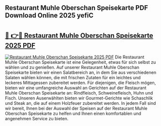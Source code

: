 ## Restaurant Muhle Oberschan Speisekarte PDF Download Online 2025 yefiC

# <h2><a href="http://gcdusfx.nevu.top/?p=Restaurant+Muhle+Oberschan+Speisekarte">🔗 👉🔴 Restaurant Muhle Oberschan Speisekarte 2025 PDF</a></h2>

[![Restaurant Muhle Oberschan Speisekarte 2025 PDF](https://i.imgur.com/dBaPXMq.png)](http://gcdusfx.nevu.top/?p=Restaurant+Muhle+Oberschan+Speisekarte)
Die Restaurant Muhle Oberschan Speisekarte ist eine Gelegenheit, etwas für sich selbst zu wählen und zu genießen. Auf unserer Restaurant Muhle Oberschan Speisekarte bieten wir einen Salatbereich an, in dem Sie aus verschiedenen Salaten wählen können, die mit frischen Zutaten für ein leichtes und leckeres Mittagessen zubereitet werden. Für diejenigen, die Fleisch mögen, bieten wir eine umfangreiche Auswahl an Gerichten auf der Restaurant Muhle Oberschan Speisekarte an: Rindfleisch, Schweinefleisch, Huhn und Fisch. Unseren Auserwählten bieten wir Gourmet-Gerichte wie Schaschlik und Steak an, die auf einem Holzfeuer zubereitet werden. In jedem Fall sind wir bereit, Ihnen bei der Auswahl der Speisen auf der Restaurant Muhle Oberschan Speisekarte zu helfen und Ihnen einen komfortablen und angenehmen Service zu bieten.
